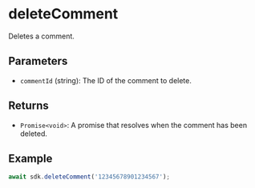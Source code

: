 # deleteComment

Deletes a comment.

## Parameters

- `commentId` (string): The ID of the comment to delete.

## Returns

- `Promise<void>`: A promise that resolves when the comment has been deleted.

## Example

```typescript
await sdk.deleteComment('12345678901234567');
```